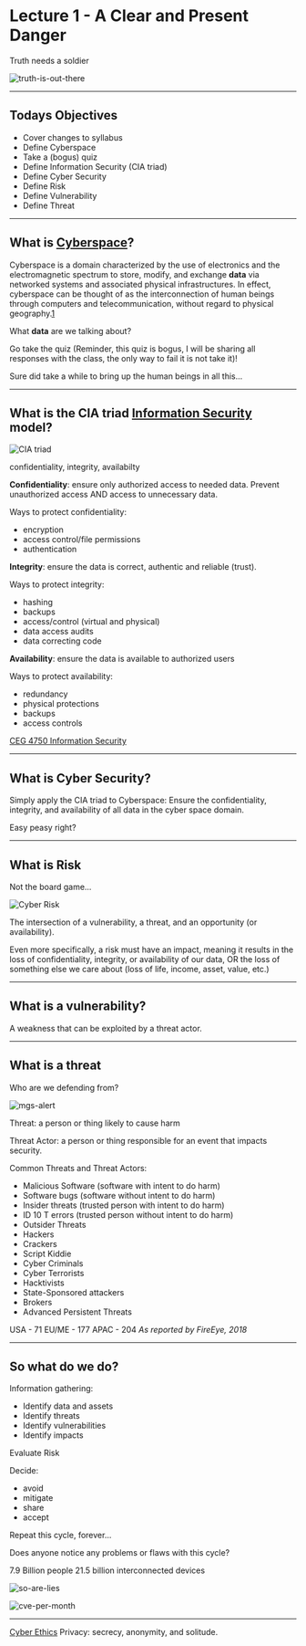 # Lecture 1 - A Clear and Present Danger

Truth needs a soldier

![truth-is-out-there](https://raw.githubusercontent.com/mkijowski/ceg3400/master/intro-and-overview/imgs/the-truth-is-out-there-x-files.jpg)

---

## Todays Objectives
* Cover changes to syllabus
* Define Cyberspace
* Take a (bogus) quiz
* Define Information Security (CIA triad)
* Define Cyber Security
* Define Risk
* Define Vulnerability
* Define Threat

---

## What is [Cyberspace](https://en.wikipedia.org/wiki/Cyberspace)?

Cyberspace is a domain characterized by the use of electronics and the electromagnetic spectrum to store, modify,
and exchange **data** via networked systems and associated physical infrastructures. In effect, cyberspace can be
thought of as the interconnection of human beings through computers and telecommunication, without regard to
physical geography.[1](http://searchsoa.techtarget.com/definition/cyberspace)

What **data** are we talking about?

Go take the quiz (Reminder, this quiz is bogus, I will be sharing all responses with the class, the only way to fail it is not take it)!

Sure did take a while to bring up the human beings in all this...

---

## What is the CIA triad [Information Security](https://en.wikipedia.org/wiki/Information_security) model?

![CIA triad](https://raw.githubusercontent.com/mkijowski/ceg3400/master/intro-and-overview/imgs/CIA-Triad-confidentiality-integrity-availability.png)

confidentiality, integrity, availabilty

**Confidentiality**: ensure only authorized access to needed data.  Prevent unauthorized access AND access to unnecessary data.

Ways to protect confidentiality: 
* encryption
* access control/file permissions
* authentication

**Integrity**: ensure the data is correct, authentic and reliable (trust).

Ways to protect integrity:
* hashing
* backups
* access/control (virtual and physical)
* data access audits
* data correcting code

**Availability**: ensure the data is available to authorized users

Ways to protect availability:
* redundancy
* physical protections
* backups
* access controls

[CEG 4750 Information Security](https://catalog.wright.edu/preview_course_nopop.php?catoid=17&coid=95990)

---

## What is Cyber Security?

Simply apply the CIA triad to Cyberspace: Ensure the confidentiality,
integrity, and availability of all data in the cyber space domain.

Easy peasy right?


---

## What is Risk
Not the board game...

![Cyber Risk](https://raw.githubusercontent.com/mkijowski/ceg3400/master/intro-and-overview/imgs/risk.jpg)

The intersection of a vulnerability, a threat, and an opportunity (or availability).

Even more specifically, a risk must have an impact, meaning it results in the 
loss of confidentiality, integrity, or availability of our data, OR the loss
of something else we care about (loss of life, income, asset, value, etc.) 

---

## What is a vulnerability?

A weakness that can be exploited by a threat actor.

---

## What is a threat 
Who are we defending from?

![mgs-alert](https://raw.githubusercontent.com/mkijowski/ceg3400/master/intro-and-overview/imgs/threat.jpeg)

Threat: a person or thing likely to cause harm

Threat Actor: a person or thing responsible for an event that impacts security.

Common Threats and Threat Actors:
* Malicious Software (software with intent to do harm)
* Software bugs (software without intent to do harm)
* Insider threats (trusted person with intent to do harm)
* ID 10 T errors (trusted person without intent to do harm)
* Outsider Threats
 * Hackers
 * Crackers
 * Script Kiddie
 * Cyber Criminals
 * Cyber Terrorists
 * Hacktivists
 * State-Sponsored attackers
 * Brokers
 * Advanced Persistent Threats

USA - 71
EU/ME - 177
APAC - 204
*As reported by FireEye, 2018*

---

## So what do we do?

Information gathering:
* Identify data and assets
* Identify threats
* Identify vulnerabilities
* Identify impacts

Evaluate Risk

Decide:
* avoid
* mitigate
* share
* accept

Repeat this cycle, forever...

Does anyone notice any problems or flaws with this cycle?

7.9 Billion people
21.5 billion interconnected devices

![so-are-lies](https://raw.githubusercontent.com/mkijowski/ceg3400/master/intro-and-overview/imgs/Truth-is-out-there-but-so-are-lies.jpg)

![cve-per-month](https://raw.githubusercontent.com/mkijowski/ceg3400/master/intro-and-overview/imgs/cves-per-year-month.png)

---

[Cyber Ethics](https://en.wikipedia.org/wiki/Cyberethics)
Privacy: secrecy, anonymity, and solitude. 


